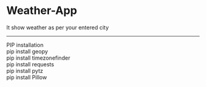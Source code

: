 # Weather-App
It show weather as per your entered city <br><hr>
PIP installation <br>
pip install geopy <br>
pip install timezonefinder <br>
pip install requests <br>
pip install pytz <br>
pip install Pillow
